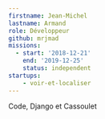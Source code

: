 ```yaml
---
firstname: Jean-Michel
lastname: Armand
role: Développeur
github: mrjmad
missions:
  - start: '2018-12-21'
    end: '2019-12-25'
    status: independent
startups:
    - voir-et-localiser
---
```


Code, Django et Cassoulet
